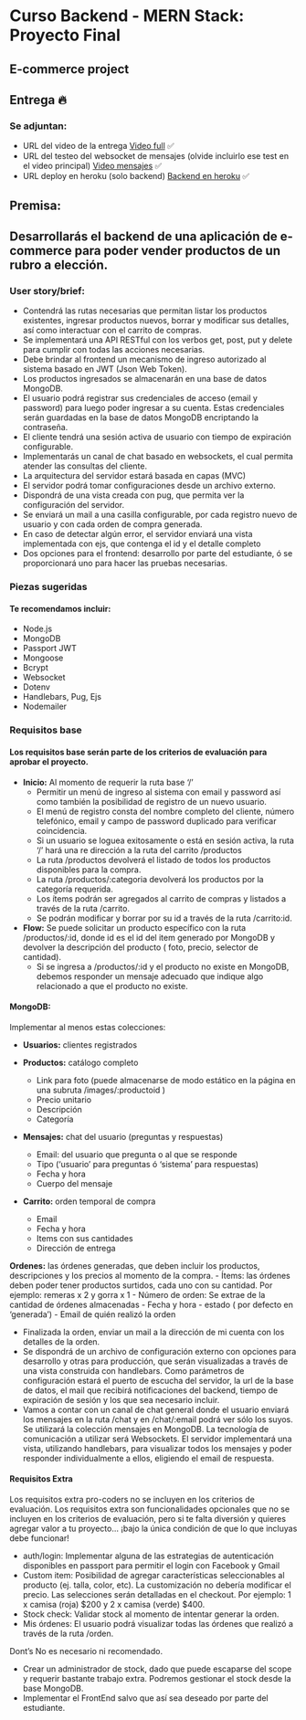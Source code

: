 # Curso Backend - MERN Stack: Proyecto Final
## E-commerce project

## Entrega 🔥
### Se adjuntan:
- URL del video de la entrega [Video full](https://drive.google.com/file/d/1hnkyrZybNAxavzPi_L56t4WtYjeLrDZh/view?usp=sharing) ✅
- URL del testeo del websocket de mensajes (olvide incluirlo ese test en el video principal) [Video mensajes](https://drive.google.com/file/d/1XeA-1dRtBR4bWAMJ5ReQzpxGJiTYpPqW/view?usp=sharing) ✅
- URL deploy en heroku (solo backend) [Backend en heroku](https://proyecto-final-coder-jc.herokuapp.com/) ✅

## Premisa:
## Desarrollarás el backend de una aplicación de e-commerce para poder vender productos de un rubro a elección.
### User story/brief: 

- Contendrá las rutas necesarias que permitan listar los productos existentes, ingresar productos nuevos, borrar y modificar sus detalles, así como interactuar con el carrito de compras.
- Se implementará una API RESTful con los verbos get, post, put y delete para cumplir con todas las acciones necesarias.
- Debe brindar al frontend un mecanismo de ingreso autorizado al sistema basado en JWT (Json Web Token). 
- Los productos ingresados se almacenarán en una base de datos MongoDB. 
- El usuario podrá registrar sus credenciales de acceso (email y password) para luego poder ingresar a su cuenta. Estas credenciales serán guardadas en la base de datos MongoDB encriptando la contraseña.
- El cliente tendrá una sesión activa de usuario con tiempo de expiración configurable.
- Implementarás un canal de chat basado en websockets, el cual permita atender las consultas del cliente.
- La arquitectura del servidor estará basada en capas (MVC)
- El servidor podrá tomar configuraciones desde un archivo externo.
- Dispondrá de una vista creada con pug, que permita ver la configuración del servidor.
- Se enviará un mail a una casilla configurable, por cada registro nuevo de usuario y con cada orden de compra generada.
- En caso de detectar algún error, el servidor enviará una vista implementada con ejs, que contenga el id y el detalle completo
- Dos opciones para el frontend: desarrollo por parte del estudiante, ó se proporcionará uno para hacer las pruebas necesarias.

### Piezas sugeridas
#### Te recomendamos incluir:
- Node.js
- MongoDB
- Passport JWT
- Mongoose
- Bcrypt
- Websocket
- Dotenv
- Handlebars, Pug, Ejs
- Nodemailer
### Requisitos base
#### Los requisitos base serán parte de los criterios de evaluación para aprobar el proyecto.
- **Inicio:** Al momento de requerir la ruta base ‘/’
    - Permitir un menú de ingreso al sistema con email y password así como también la posibilidad de registro de un nuevo usuario.
    - El menú de registro consta del nombre completo del cliente, número telefónico, email y campo de password duplicado para verificar coincidencia.
    - Si un usuario se loguea exitosamente o está en sesión activa, la ruta ‘/’ hará una re dirección a la ruta del carrito /productos 
    - La ruta /productos devolverá el listado de todos los productos disponibles para la compra.
    - La ruta /productos/:categoria devolverá los productos por la categoría requerida.
    - Los ítems podrán ser agregados al carrito de compras y listados a través de la ruta /carrito.
    - Se podrán modificar y borrar por su id a través de la ruta /carrito:id.
- **Flow:** Se puede solicitar un producto específico con la ruta /productos/:id, donde id es el id del item generado por MongoDB y devolver la descripción del producto ( foto, precio, selector de cantidad).
    - Si se ingresa a /productos/:id y el producto no existe en MongoDB, debemos responder un mensaje adecuado que indique algo relacionado a que el producto no existe.

#### MongoDB:
Implementar al menos estas colecciones:
- **Usuarios:** clientes registrados
- **Productos:** catálogo completo
    - Link para foto (puede almacenarse de modo estático en la página en una subruta /images/:productoid )
    - Precio unitario
    - Descripción
    - Categoría

- **Mensajes:** chat del usuario (preguntas y respuestas)
    - Email: del usuario que pregunta o al que se responde
    - Tipo (‘usuario’ para preguntas ó ‘sistema’ para respuestas)
    - Fecha y hora
    - Cuerpo del mensaje

- **Carrito:** orden temporal de compra
    - Email
    - Fecha y hora
    - Items con sus cantidades
    - Dirección de entrega

**Ordenes:** las órdenes generadas, que deben incluir los productos, descripciones y los precios al momento de la compra. 
    - Ítems:  las órdenes deben poder tener productos surtidos, cada uno con su cantidad. Por ejemplo: remeras x 2 y gorra x 1
    - Número de orden: Se extrae de la cantidad de órdenes almacenadas
    - Fecha y hora
    - estado ( por defecto en ‘generada’)
    - Email de quién realizó la orden

- Finalizada la orden, enviar un mail a la dirección de mi cuenta con los detalles de la orden.
- Se dispondrá de un archivo de configuración externo con opciones para desarrollo y otras para producción, que serán visualizadas a través de una vista construida con handlebars. Como parámetros de configuración estará el puerto de escucha del servidor, la url de la base de datos, el mail que recibirá notificaciones del backend, tiempo de expiración de sesión y los que sea necesario incluir.
- Vamos a contar con un canal de chat general donde el usuario enviará los mensajes en la ruta /chat y en /chat/:email podrá ver sólo los suyos. Se utilizará la colección mensajes en MongoDB.  La tecnología de comunicación a utilizar será Websockets. El servidor implementará una vista, utilizando handlebars, para visualizar todos los mensajes y poder responder individualmente a ellos, eligiendo el email de respuesta.


#### Requisitos Extra
Los requisitos extra pro-coders no se incluyen en los criterios de evaluación.
Los requisitos extra son funcionalidades opcionales que no se incluyen en los criterios de evaluación, pero si te falta diversión y quieres agregar valor a tu proyecto... ¡bajo la única condición de que lo que incluyas debe funcionar!

- auth/login: Implementar alguna de las estrategias de autenticación disponibles en passport para permitir el login con Facebook y Gmail
- Custom item: Posibilidad de agregar características seleccionables al producto (ej. talla, color, etc). La customización no debería modificar el precio. Las selecciones serán detalladas en el checkout. Por ejemplo: 1 x camisa (roja) $200 y 2 x camisa (verde) $400.
- Stock check: Validar stock al momento de intentar generar la orden.
- Mis órdenes: El usuario podrá visualizar todas las órdenes que realizó a través de la ruta /orden.

Dont’s
No es necesario ni recomendado.
- Crear un administrador de stock, dado que puede escaparse del scope y requerir bastante trabajo extra. Podremos gestionar el stock desde la base MongoDB.
- Implementar el FrontEnd salvo que así sea deseado por parte del estudiante.
